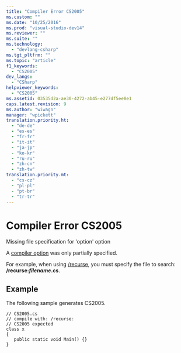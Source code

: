 ```yaml
---
title: "Compiler Error CS2005"
ms.custom: ""
ms.date: "10/25/2016"
ms.prod: "visual-studio-dev14"
ms.reviewer: ""
ms.suite: ""
ms.technology: 
  - "devlang-csharp"
ms.tgt_pltfrm: ""
ms.topic: "article"
f1_keywords: 
  - "CS2005"
dev_langs: 
  - "CSharp"
helpviewer_keywords: 
  - "CS2005"
ms.assetid: 03535d2a-ae30-4272-ab45-e277df5ee8e1
caps.latest.revision: 9
ms.author: "wiwagn"
manager: "wpickett"
translation.priority.ht: 
  - "de-de"
  - "es-es"
  - "fr-fr"
  - "it-it"
  - "ja-jp"
  - "ko-kr"
  - "ru-ru"
  - "zh-cn"
  - "zh-tw"
translation.priority.mt: 
  - "cs-cz"
  - "pl-pl"
  - "pt-br"
  - "tr-tr"
---
```

# Compiler Error CS2005
Missing file specification for 'option' option  
  
 A [compiler option](../Topic/C%23%20Compiler%20Options.md) was only partially specified.  
  
 For example, when using [/recurse](../Topic/-recurse%20\(C%23%20Compiler%20Options\).md), you must specify the file to search: **/recurse:***filename***.cs**.  
  
## Example  
 The following sample generates CS2005.  
  
```  
// CS2005.cs  
// compile with: /recurse:  
// CS2005 expected  
class x  
{  
   public static void Main() {}  
}  
```